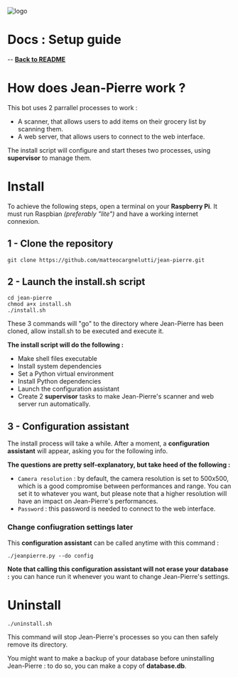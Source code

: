 ![logo](https://raw.githubusercontent.com/matteocargnelutti/jeanpierre/master/misc/ban.png)
# Docs : Setup guide
-- [**Back to README**](http://github.com/matteocargnelutti/jeanpierre)

# How does Jean-Pierre work ?
This bot uses 2 parrallel processes to work :
* A scanner, that allows users to add items on their grocery list by scanning them.
* A web server, that allows users to connect to the web interface.

The install script will configure and start theses two processes, using **supervisor** to manage them.

# Install
To achieve the following steps, open a terminal on your **Raspberry Pi**. It must run Raspbian *(preferably "lite")* and have a working internet connexion.

## 1 - Clone the repository
```shell
git clone https://github.com/matteocargnelutti/jean-pierre.git
```

## 2 - Launch the install.sh script
```shell
cd jean-pierre
chmod a+x install.sh
./install.sh
```

These 3 commands will "go" to the directory where Jean-Pierre has been cloned, allow install.sh to be executed and execute it.

**The install script will do the following :**
* Make shell files executable
* Install system dependencies
* Set a Python virtual environment
* Install Python dependencies
* Launch the configuration assistant
* Create 2 **supervisor** tasks to make Jean-Pierre's scanner and web server run automatically.

## 3 - Configuration assistant
The install process will take a while. After a moment, a **configuration assistant** will appear, asking you for the following info.

**The questions are pretty self-explanatory, but take heed of the following :**
* `Camera resolution` : by default, the camera resolution is set to 500x500, which is a good compromise between performances and range. You can set it to whatever you want, but please note that a higher resolution will have an impact on Jean-Pierre's performances.
* `Password` : this password is needed to connect to the web interface.

### Change confiugration settings later
This **configuration assistant** can be called anytime with this command :

```shell
./jeanpierre.py --do config
```

**Note that calling this configuration assistant will not erase your database :** you can hance run it whenever you want to change Jean-Pierre's settings.

# Uninstall
```shell
./uninstall.sh
```

This command will stop Jean-Pierre's processes so you can then safely remove its directory.

You might want to make a backup of your database before uninstalling Jean-Pierre : to do so, you can make a copy of **database.db**.